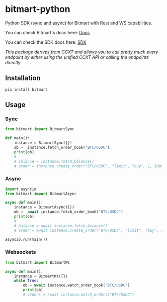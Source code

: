 # bitmart-python
Python SDK (sync and async) for Bitmart with Rest and WS capabilities.

You can check Bitmart's docs here: [Docs](https://ccxt.com)


You can check the SDK docs here: [SDK](https://docs.ccxt.com/#/exchanges/bitmart)

*This package derives from CCXT and allows you to call pretty much every endpoint by either using the unified CCXT API or calling the endpoints directly*

## Installation

```
pip install bitmart
```

## Usage

### Sync

```Python
from bitmart import BitmartSync

def main():
    instance = BitmartSync({})
    ob =  instance.fetch_order_book("BTC/USDC")
    print(ob)
    #
    # balance = instance.fetch_balance()
    # order = instance.create_order("BTC/USDC", "limit", "buy", 1, 100000)
```

### Async

```Python
import asyncio
from bitmart import BitmartAsync

async def main():
    instance = BitmartAsync({})
    ob =  await instance.fetch_order_book("BTC/USDC")
    print(ob)
    #
    # balance = await instance.fetch_balance()
    # order = await instance.create_order("BTC/USDC", "limit", "buy", 1, 100000)

asyncio.run(main())
```

### Websockets

```Python
from bitmart import BitmartWs

async def main():
    instance = BitmartWs({})
    while True:
        ob = await instance.watch_order_book("BTC/USDC")
        print(ob)
        # orders = await instance.watch_orders("BTC/USDC")
```

